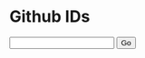 <!DOCTYPE html>
<html>
<title>GIT Demo</title>

<body>
<h1>
Github IDs
</h1>
<form id="userform">
  <input id="user">
  <input type="submit" value="Go">
</form>
<div id="github">

</div>
</body>

<script>
document.getElementById("userform").addEventListener("submit", function(event) {
    event.preventDefault();
    const id = document.getElementById("user").value;
    console.log("id is",id);
    const fullURL = "https://api.github.com/users/" + id;
    console.log(fullURL);
    fetch(fullURL)
    .then(function(response) {
      return response.json();
    }).then(function(json) {
      console.log(json);
      const idResponse = json["id"];
      const strong = document.createElement("strong");
      strong.appendChild(document.createTextNode("ID=" + idResponse));
      
      const container = document.getElementById("github");
      container.textContent = "";
      container.appendChild(strong);
    });
  });
</script>
</html>
